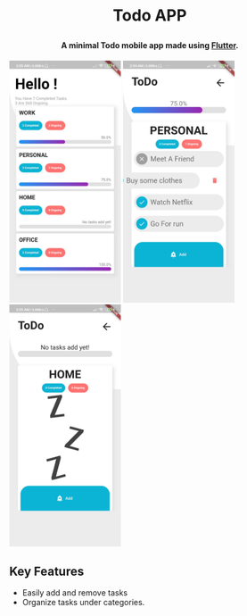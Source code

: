 
<h1 align="center">
 
  Todo APP
  <br>
</h1>

<h4 align="center">A minimal Todo mobile app made using <a href="https://flutter.dev" target="_blank">Flutter</a>.</h4>

<p>
  <img src="screenshots/screen01.jpg" width="200" />
  <img src="screenshots/screen02.jpg" width="200" /> 
  <img src="screenshots/screen03.jpg" width="200" />
</p>

## Key Features

* Easily add and remove tasks
* Organize tasks under categories.

